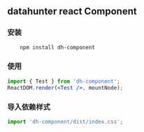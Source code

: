 
## datahunter react Component
### 安装

```bash
	npm install dh-component
```
### 使用

```jsx
import { Test } from 'dh-component';
ReactDOM.render(<Test />, mountNode);
```
### 导入依赖样式

```jsx
import 'dh-component/dist/index.css';
```
